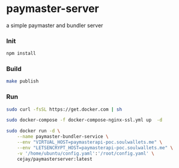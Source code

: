 # paymaster-server
a simple paymaster and bundler server


### **Init**
```bash
npm install
```

### **Build**
```bash
make publish
```

### **Run**
```bash
sudo curl -fsSL https://get.docker.com | sh

sudo docker-compose -f docker-compose-nginx-ssl.yml up  -d

sudo docker run -d \
    --name paymaster-bundler-service \
    --env "VIRTUAL_HOST=paymasterapi-poc.soulwallets.me" \
    --env "LETSENCRYPT_HOST=paymasterapi-poc.soulwallets.me" \
    -v '/home/ubuntu/config.yaml':'/root/config.yaml' \
    cejay/paymasterserver:latest
```
